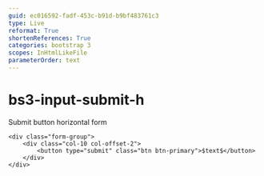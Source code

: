 ```yaml
---
guid: ec016592-fadf-453c-b91d-b9bf483761c3
type: Live
reformat: True
shortenReferences: True
categories: bootstrap 3
scopes: InHtmlLikeFile
parameterOrder: text
---
```


# bs3-input-submit-h

Submit button horizontal form

```
<div class="form-group">
    <div class="col-10 col-offset-2">
        <button type="submit" class="btn btn-primary">$text$</button>
    </div>
</div>
```
